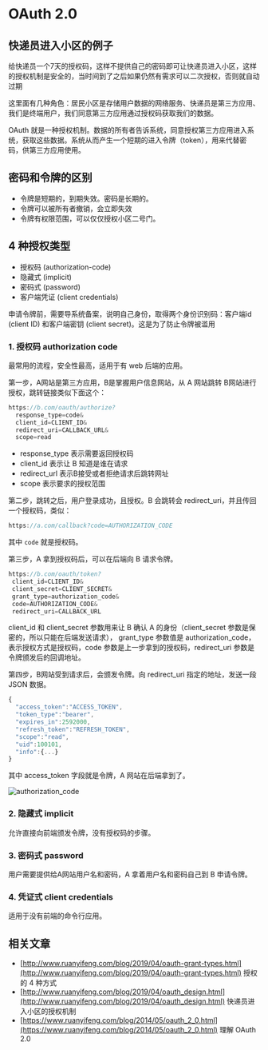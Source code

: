 
# OAuth 2.0

## 快递员进入小区的例子

给快递员一个7天的授权码，这样不提供自己的密码即可让快递员进入小区，这样的授权机制是安全的，当时间到了之后如果仍然有需求可以二次授权，否则就自动过期

这里面有几种角色：居民小区是存储用户数据的网络服务、快递员是第三方应用、我们是终端用户，我们同意第三方应用通过授权码获取我们的数据。

OAuth 就是一种授权机制。数据的所有者告诉系统，同意授权第三方应用进入系统，获取这些数据。系统从而产生一个短期的进入令牌（token），用来代替密码，供第三方应用使用。

## 密码和令牌的区别

- 令牌是短期的，到期失效。密码是长期的。
- 令牌可以被所有者撤销，会立即失效
- 令牌有权限范围，可以仅仅授权小区二号门。

## 4 种授权类型

- 授权码 (authorization-code)
- 隐藏式 (implicit)
- 密码式 (password)
- 客户端凭证 (client credentials)

申请令牌前，需要导系统备案，说明自己身份，取得两个身份识别码：客户端id (client ID) 和客户端密钥 (client secret)。这是为了防止令牌被滥用


### 1. 授权码 authorization code

最常用的流程，安全性最高，适用于有 web 后端的应用。

第一步，A网站是第三方应用，B是掌握用户信息网站，从 A 网站跳转 B网站进行授权，跳转链接类似下面这个：

```js
https://b.com/oauth/authorize?
  response_type=code&
  client_id=CLIENT_ID&
  redirect_uri=CALLBACK_URL&
  scope=read
```

- response_type 表示需要返回授权码
- client_id 表示让 B 知道是谁在请求
- redirect_url 表示B接受或者拒绝请求后跳转网址
- scope 表示要求的授权范围

第二步，跳转之后，用户登录成功，且授权。B 会跳转会 redirect_uri，并且传回一个授权码，类似：

```js
https://a.com/callback?code=AUTHORIZATION_CODE
```

其中 `code` 就是授权码。

第三步，A 拿到授权码后，可以在后端向 B 请求令牌。

```js
https://b.com/oauth/token?
 client_id=CLIENT_ID&
 client_secret=CLIENT_SECRET&
 grant_type=authorization_code&
 code=AUTHORIZATION_CODE&
 redirect_uri=CALLBACK_URL
```

client_id 和 client_secret 参数用来让 B 确认 A 的身份（client_secret 参数是保密的，所以只能在后端发送请求）， grant_type 参数值是 authorization_code，表示授权方式是授权码，code 参数是上一步拿到的授权码，redirect_uri 参数是令牌颁发后的回调地址。

第四步，B网站受到请求后，会颁发令牌。向 redirect_uri 指定的地址，发送一段 JSON 数据。

```js
{    
  "access_token":"ACCESS_TOKEN",
  "token_type":"bearer",
  "expires_in":2592000,
  "refresh_token":"REFRESH_TOKEN",
  "scope":"read",
  "uid":100101,
  "info":{...}
}
```

其中 access_token 字段就是令牌，A 网站在后端拿到了。

![authorization_code](https://www.wangbase.com/blogimg/asset/201904/bg2019040905.jpg)


### 2. 隐藏式 implicit

允许直接向前端颁发令牌，没有授权码的步骤。

### 3. 密码式 password

用户需要提供给A网站用户名和密码，A 拿着用户名和密码自己到 B 申请令牌。

### 4. 凭证式 client credentials

适用于没有前端的命令行应用。

## 相关文章

- [http://www.ruanyifeng.com/blog/2019/04/oauth-grant-types.html](http://www.ruanyifeng.com/blog/2019/04/oauth-grant-types.html) 授权的 4 种方式
- [http://www.ruanyifeng.com/blog/2019/04/oauth_design.html](http://www.ruanyifeng.com/blog/2019/04/oauth_design.html) 快递员进入小区的授权机制
- [https://www.ruanyifeng.com/blog/2014/05/oauth_2_0.html](https://www.ruanyifeng.com/blog/2014/05/oauth_2_0.html) 理解 OAuth 2.0